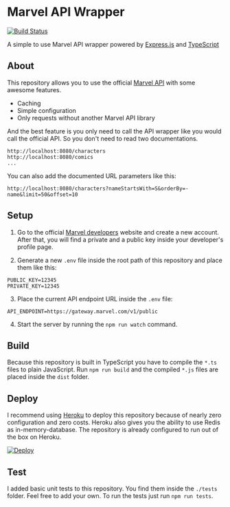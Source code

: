 # Marvel API Wrapper

[![Build Status](https://travis-ci.org/danielsogl/marvel-api-wrapper.svg?branch=master)](https://travis-ci.org/danielsogl/marvel-api-wrapper)

A simple to use Marvel API wrapper powered by [Express.js](http://expressjs.com/de/) and [TypeScript](https://www.typescriptlang.org)

## About

This repository allows you to use the official [Marvel API](https://developer.marvel.com) with some awesome features.

* Caching
* Simple configuration
* Only requests without another Marvel API library

And the best feature is you only need to call the API wrapper like you would call the official API. So you don't need to read two documentations.

```http
http://localhost:8080/characters
http://localhost:8080/comics
...
```

You can also add the documented URL parameters like this:

```http
http://localhost:8080/characters?nameStartsWith=S&orderBy=-name&limit=50&offset=10
```

## Setup

1.  Go to the official [Marvel developers](https://developer.marvel.com) website and create a new account. After that, you will find a private and a public key inside your developer's profile page.

2.  Generate a new `.env` file inside the root path of this repository and place them like this:

```text
PUBLIC_KEY=12345
PRIVATE_KEY=12345
```

3.  Place the current API endpoint URL inside the `.env` file:

```text
API_ENDPOINT=https://gateway.marvel.com/v1/public
```

4.  Start the server by running the `npm run watch` command.

## Build

Because this repository is built in TypeScript you have to compile the `*.ts` files to plain JavaScript.
Run `npm run build` and the compiled `*.js` files are placed inside the `dist` folder.

## Deploy

I recommend using [Heroku](https://www.heroku.com) to deploy this repository because of nearly zero configuration and zero costs. Heroku also gives you the ability to use Redis as in-memory-database. The repository is already configured to run out of the box on Heroku.

[![Deploy](https://www.herokucdn.com/deploy/button.svg)](https://heroku.com/deploy?template=https://github.com/danielsogl/marvel-api-wrapper)

## Test

I added basic unit tests to this repository. You find them inside the `./tests` folder. Feel free to add your own.
To run the tests just run `npm run tests`.
